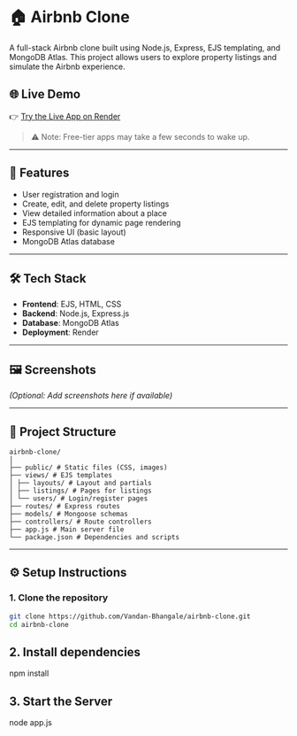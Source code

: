 # 🏠 Airbnb Clone

A full-stack Airbnb clone built using Node.js, Express, EJS templating, and MongoDB Atlas. This project allows users to explore property listings and simulate the Airbnb experience.

## 🌐 Live Demo

👉 [Try the Live App on Render](https://airbnb-clone-9czz.onrender.com/)

> ⚠️ Note: Free-tier apps may take a few seconds to wake up.

---

## 🚀 Features

- User registration and login
- Create, edit, and delete property listings
- View detailed information about a place
- EJS templating for dynamic page rendering
- Responsive UI (basic layout)
- MongoDB Atlas database

---

## 🛠 Tech Stack

- **Frontend**: EJS, HTML, CSS
- **Backend**: Node.js, Express.js
- **Database**: MongoDB Atlas
- **Deployment**: Render

---

## 🖼️ Screenshots

_(Optional: Add screenshots here if available)_

---

## 📁 Project Structure
```
airbnb-clone/
│
├── public/ # Static files (CSS, images)
├── views/ # EJS templates
│ ├── layouts/ # Layout and partials
│ ├── listings/ # Pages for listings
│ └── users/ # Login/register pages
├── routes/ # Express routes
├── models/ # Mongoose schemas
├── controllers/ # Route controllers
├── app.js # Main server file
└── package.json # Dependencies and scripts
```
---

## ⚙️ Setup Instructions

### 1. Clone the repository

```bash
git clone https://github.com/Vandan-Bhangale/airbnb-clone.git
cd airbnb-clone
```
## 2. Install dependencies
npm install

## 3. Start the Server
node app.js
